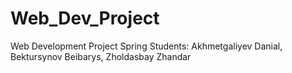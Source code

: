 # Web_Dev_Project
Web Development Project Spring
Students: Akhmetgaliyev Danial, Bektursynov Beibarys, Zholdasbay Zhandar
